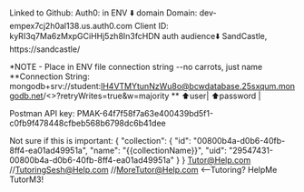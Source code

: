 Linked to Github:
    Auth0:
               in ENV ⬇️ domain
        Domain: dev-empex7cj2h0al138.us.auth0.com
        Client ID: kyRI3q7Ma6zMxpGCiHHj5zh8In3fcHDN
                auth audience⬇️
        SandCastle, https://sandcastle/

*NOTE -     Place in ENV file connection string --no carrots, just name
**Connection String: mongodb+srv://student:lH4VTMYtunNzWu8o@bcwdatabase.25sxqum.mongodb.net/<<ENTER NAME OF PROJECT HERE>>?retryWrites=true&w=majority **
                                    ⬆️user|   ⬆️password  |

Postman API key:
PMAK-64f7f58f7a63e400439bd5f1-c0fb9f478448cfbeb568b6798dc6b41dee

Not sure if this is important:
{
    "collection": {
        "id": "00800b4a-d0b6-40fb-8ff4-ea01ad49951a",
        "name": "{{collectionName}}",
        "uid": "29547431-00800b4a-d0b6-40fb-8ff4-ea01ad49951a"
    }
}
Tutor@Help.com //TutoringSesh@Help.com //MoreTutor@Help.com <--Tutoring?
HelpMe
TutorM3!